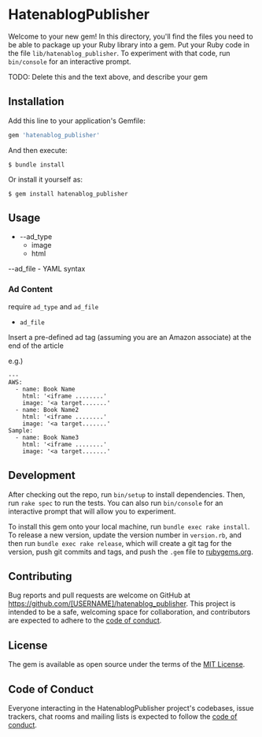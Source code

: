 # HatenablogPublisher

Welcome to your new gem! In this directory, you'll find the files you need to be able to package up your Ruby library into a gem. Put your Ruby code in the file `lib/hatenablog_publisher`. To experiment with that code, run `bin/console` for an interactive prompt.

TODO: Delete this and the text above, and describe your gem

## Installation

Add this line to your application's Gemfile:

```ruby
gem 'hatenablog_publisher'
```

And then execute:

    $ bundle install

Or install it yourself as:

    $ gem install hatenablog_publisher

## Usage

- --ad_type
    - image
    - html

--ad_file
    - YAML syntax

### Ad Content

require `ad_type` and `ad_file`

- `ad_file`

Insert a pre-defined ad tag (assuming you are an Amazon associate) at the end of the article

e.g.)

```
---
AWS:
  - name: Book Name
    html: '<iframe ........'
    image: '<a target.......'
  - name: Book Name2
    html: '<iframe ........'
    image: '<a target.......'
Sample:
  - name: Book Name3
    html: '<iframe ........'
    image: '<a target.......'
```


## Development

After checking out the repo, run `bin/setup` to install dependencies. Then, run `rake spec` to run the tests. You can also run `bin/console` for an interactive prompt that will allow you to experiment.

To install this gem onto your local machine, run `bundle exec rake install`. To release a new version, update the version number in `version.rb`, and then run `bundle exec rake release`, which will create a git tag for the version, push git commits and tags, and push the `.gem` file to [rubygems.org](https://rubygems.org).

## Contributing

Bug reports and pull requests are welcome on GitHub at https://github.com/[USERNAME]/hatenablog_publisher. This project is intended to be a safe, welcoming space for collaboration, and contributors are expected to adhere to the [code of conduct](https://github.com/[USERNAME]/hatenablog_publisher/blob/master/CODE_OF_CONDUCT.md).


## License

The gem is available as open source under the terms of the [MIT License](https://opensource.org/licenses/MIT).

## Code of Conduct

Everyone interacting in the HatenablogPublisher project's codebases, issue trackers, chat rooms and mailing lists is expected to follow the [code of conduct](https://github.com/[USERNAME]/hatenablog_publisher/blob/master/CODE_OF_CONDUCT.md).
